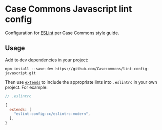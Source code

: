 # Case Commons Javascript lint config

Configuration for [ESLint](http://eslint.org/) per Case Commons style guide.

## Usage

Add to dev dependencies in your project:

```
npm install --save-dev https://github.com/Casecommons/lint-config-javascript.git
```

Then use [`extends`](http://eslint.org/docs/user-guide/configuring#using-a-shareable-configuration-package) to include the appropriate lints into `.eslintrc` in your own project. For example:

```javascript
// .eslintrc

{
  extends: [
    "eslint-config-cc/eslintrc-modern",
  ],
}
```
